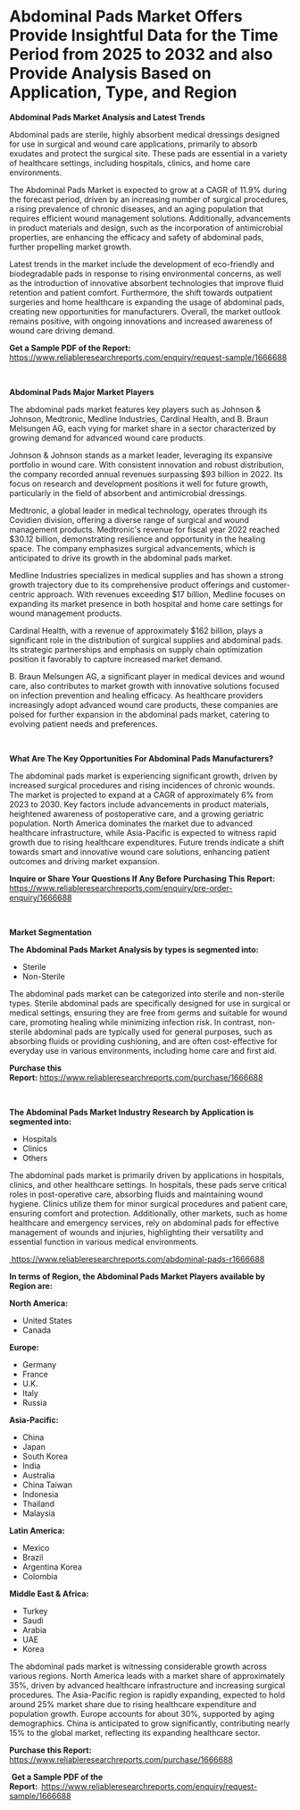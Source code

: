 <p><h1>Abdominal Pads Market Offers Provide Insightful Data for the Time Period from 2025 to 2032 and also Provide Analysis Based on Application, Type, and Region</h1></p><p><strong>Abdominal Pads Market Analysis and Latest Trends</strong></p>
<p><p>Abdominal pads are sterile, highly absorbent medical dressings designed for use in surgical and wound care applications, primarily to absorb exudates and protect the surgical site. These pads are essential in a variety of healthcare settings, including hospitals, clinics, and home care environments.</p><p>The Abdominal Pads Market is expected to grow at a CAGR of 11.9% during the forecast period, driven by an increasing number of surgical procedures, a rising prevalence of chronic diseases, and an aging population that requires efficient wound management solutions. Additionally, advancements in product materials and design, such as the incorporation of antimicrobial properties, are enhancing the efficacy and safety of abdominal pads, further propelling market growth.</p><p>Latest trends in the market include the development of eco-friendly and biodegradable pads in response to rising environmental concerns, as well as the introduction of innovative absorbent technologies that improve fluid retention and patient comfort. Furthermore, the shift towards outpatient surgeries and home healthcare is expanding the usage of abdominal pads, creating new opportunities for manufacturers. Overall, the market outlook remains positive, with ongoing innovations and increased awareness of wound care driving demand.</p></p>
<p><strong>Get a Sample PDF of the Report:&nbsp;</strong> <a href="https://www.reliableresearchreports.com/enquiry/request-sample/1666688?utm_campaign=2321&utm_medium=2&utm_source=Github&utm_content=ia&utm_term=16042025&utm_id=abdominal-pads">https://www.reliableresearchreports.com/enquiry/request-sample/1666688</a></p>
<p>&nbsp;</p>
<p><strong>Abdominal Pads Major Market Players</strong></p>
<p><p>The abdominal pads market features key players such as Johnson & Johnson, Medtronic, Medline Industries, Cardinal Health, and B. Braun Melsungen AG, each vying for market share in a sector characterized by growing demand for advanced wound care products.</p><p>Johnson & Johnson stands as a market leader, leveraging its expansive portfolio in wound care. With consistent innovation and robust distribution, the company recorded annual revenues surpassing $93 billion in 2022. Its focus on research and development positions it well for future growth, particularly in the field of absorbent and antimicrobial dressings.</p><p>Medtronic, a global leader in medical technology, operates through its Covidien division, offering a diverse range of surgical and wound management products. Medtronic's revenue for fiscal year 2022 reached $30.12 billion, demonstrating resilience and opportunity in the healing space. The company emphasizes surgical advancements, which is anticipated to drive its growth in the abdominal pads market.</p><p>Medline Industries specializes in medical supplies and has shown a strong growth trajectory due to its comprehensive product offerings and customer-centric approach. With revenues exceeding $17 billion, Medline focuses on expanding its market presence in both hospital and home care settings for wound management products.</p><p>Cardinal Health, with a revenue of approximately $162 billion, plays a significant role in the distribution of surgical supplies and abdominal pads. Its strategic partnerships and emphasis on supply chain optimization position it favorably to capture increased market demand.</p><p>B. Braun Melsungen AG, a significant player in medical devices and wound care, also contributes to market growth with innovative solutions focused on infection prevention and healing efficacy. As healthcare providers increasingly adopt advanced wound care products, these companies are poised for further expansion in the abdominal pads market, catering to evolving patient needs and preferences.</p></p>
<p>&nbsp;</p>
<p><strong>What Are The Key Opportunities For Abdominal Pads Manufacturers?</strong></p>
<p><p>The abdominal pads market is experiencing significant growth, driven by increased surgical procedures and rising incidences of chronic wounds. The market is projected to expand at a CAGR of approximately 6% from 2023 to 2030. Key factors include advancements in product materials, heightened awareness of postoperative care, and a growing geriatric population. North America dominates the market due to advanced healthcare infrastructure, while Asia-Pacific is expected to witness rapid growth due to rising healthcare expenditures. Future trends indicate a shift towards smart and innovative wound care solutions, enhancing patient outcomes and driving market expansion.</p></p>
<p><strong>Inquire or Share Your Questions If Any Before Purchasing This Report:</strong> <a href="https://www.reliableresearchreports.com/enquiry/pre-order-enquiry/1666688?utm_campaign=2321&utm_medium=2&utm_source=Github&utm_content=ia&utm_term=16042025&utm_id=abdominal-pads">https://www.reliableresearchreports.com/enquiry/pre-order-enquiry/1666688</a></p>
<p>&nbsp;</p>
<p><strong>Market Segmentation</strong></p>
<p><strong>The Abdominal Pads Market Analysis by types is segmented into:</strong></p>
<p><ul><li>Sterile</li><li>Non-Sterile</li></ul></p>
<p><p>The abdominal pads market can be categorized into sterile and non-sterile types. Sterile abdominal pads are specifically designed for use in surgical or medical settings, ensuring they are free from germs and suitable for wound care, promoting healing while minimizing infection risk. In contrast, non-sterile abdominal pads are typically used for general purposes, such as absorbing fluids or providing cushioning, and are often cost-effective for everyday use in various environments, including home care and first aid.</p></p>
<p><strong>Purchase this Report:&nbsp;</strong><a href="https://www.reliableresearchreports.com/purchase/1666688?utm_campaign=2321&utm_medium=2&utm_source=Github&utm_content=ia&utm_term=16042025&utm_id=abdominal-pads">https://www.reliableresearchreports.com/purchase/1666688</a></p>
<p>&nbsp;</p>
<p><strong>The Abdominal Pads Market Industry Research by Application is segmented into:</strong></p>
<p><ul><li>Hospitals</li><li>Clinics</li><li>Others</li></ul></p>
<p><p>The abdominal pads market is primarily driven by applications in hospitals, clinics, and other healthcare settings. In hospitals, these pads serve critical roles in post-operative care, absorbing fluids and maintaining wound hygiene. Clinics utilize them for minor surgical procedures and patient care, ensuring comfort and protection. Additionally, other markets, such as home healthcare and emergency services, rely on abdominal pads for effective management of wounds and injuries, highlighting their versatility and essential function in various medical environments.</p></p>
<p><a href="https://www.reliableresearchreports.com/abdominal-pads-r1666688?utm_campaign=2321&utm_medium=2&utm_source=Github&utm_content=ia&utm_term=16042025&utm_id=abdominal-pads">&nbsp;https://www.reliableresearchreports.com/abdominal-pads-r1666688</a></p>
<p><strong>In terms of Region, the Abdominal Pads Market Players available by Region are:</strong></p>
<p>
    <p> <strong> North America: </strong>
        <ul>
            <li>United States</li>
            <li>Canada</li>
        </ul>
        </p> 
    <p> <strong> Europe: </strong>
        <ul>
            <li>Germany</li>
            <li>France</li>
            <li>U.K.</li>
            <li>Italy</li>
            <li>Russia</li>
        </ul>
        </p> 
    <p> <strong> Asia-Pacific: </strong>
        <ul>
            <li>China</li>
            <li>Japan</li>
            <li>South Korea</li>
            <li>India</li>
            <li>Australia</li>
            <li>China Taiwan</li>
            <li>Indonesia</li>
            <li>Thailand</li>
            <li>Malaysia</li>
        </ul>
        </p> 
    <p> <strong> Latin America: </strong>
        <ul>
            <li>Mexico</li>
            <li>Brazil</li>
            <li>Argentina Korea</li>
            <li>Colombia</li>
        </ul>
        </p> 
    <p> <strong> Middle East & Africa: </strong>
        <ul>
            <li>Turkey</li>
            <li>Saudi</li>
            <li>Arabia</li>
            <li>UAE</li>
            <li>Korea</li>
        </ul>
    </p>
    </p>
<p><p>The abdominal pads market is witnessing considerable growth across various regions. North America leads with a market share of approximately 35%, driven by advanced healthcare infrastructure and increasing surgical procedures. The Asia-Pacific region is rapidly expanding, expected to hold around 25% market share due to rising healthcare expenditure and population growth. Europe accounts for about 30%, supported by aging demographics. China is anticipated to grow significantly, contributing nearly 15% to the global market, reflecting its expanding healthcare sector.</p></p>
<p><strong>Purchase this Report: </strong><a href="https://www.reliableresearchreports.com/purchase/1666688?utm_campaign=2321&utm_medium=2&utm_source=Github&utm_content=ia&utm_term=16042025&utm_id=abdominal-pads">https://www.reliableresearchreports.com/purchase/1666688</a></p>
<p>&nbsp;<strong>Get a Sample PDF of the Report:&nbsp;&nbsp;</strong><a href="https://www.reliableresearchreports.com/enquiry/request-sample/1666688?utm_campaign=2321&utm_medium=2&utm_source=Github&utm_content=ia&utm_term=16042025&utm_id=abdominal-pads">https://www.reliableresearchreports.com/enquiry/request-sample/1666688</a></p>
<p><strong></strong></p>
<p><p></p><p></p><p></p></p>